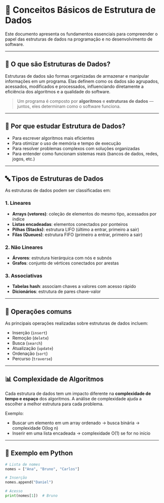 # 📘 Conceitos Básicos de Estrutura de Dados

Este documento apresenta os fundamentos essenciais para compreender o papel das estruturas de dados na programação e no desenvolvimento de software.

---

## 🧠 O que são Estruturas de Dados?

Estruturas de dados são formas organizadas de armazenar e manipular informações em um programa. Elas definem como os dados são agrupados, acessados, modificados e processados, influenciando diretamente a eficiência dos algoritmos e a qualidade do software.

> Um programa é composto por **algoritmos** e **estruturas de dados** — juntos, eles determinam como o software funciona.

---

## 🎯 Por que estudar Estrutura de Dados?

- Para escrever algoritmos mais eficientes
- Para otimizar o uso de memória e tempo de execução
- Para resolver problemas complexos com soluções organizadas
- Para entender como funcionam sistemas reais (bancos de dados, redes, jogos, etc.)

---

## 🔤 Tipos de Estruturas de Dados

As estruturas de dados podem ser classificadas em:

### 1. **Lineares**
- **Arrays (vetores)**: coleção de elementos do mesmo tipo, acessados por índice
- **Listas encadeadas**: elementos conectados por ponteiros
- **Pilhas (Stacks)**: estrutura LIFO (último a entrar, primeiro a sair)
- **Filas (Queues)**: estrutura FIFO (primeiro a entrar, primeiro a sair)

### 2. **Não Lineares**
- **Árvores**: estrutura hierárquica com nós e subnós
- **Grafos**: conjunto de vértices conectados por arestas

### 3. **Associativas**
- **Tabelas hash**: associam chaves a valores com acesso rápido
- **Dicionários**: estrutura de pares chave-valor

---

## 🧮 Operações comuns

As principais operações realizadas sobre estruturas de dados incluem:

- Inserção (`insert`)
- Remoção (`delete`)
- Busca (`search`)
- Atualização (`update`)
- Ordenação (`sort`)
- Percurso (`traverse`)

---

## 📊 Complexidade de Algoritmos

Cada estrutura de dados tem um impacto diferente na **complexidade de tempo e espaço** dos algoritmos. A análise de complexidade ajuda a escolher a melhor estrutura para cada problema.

Exemplo:  
- Buscar um elemento em um array ordenado → busca binária → complexidade O(log n)  
- Inserir em uma lista encadeada → complexidade O(1) se for no início

---

## 📌 Exemplo em Python

```python
# Lista de nomes
nomes = ["Ana", "Bruno", "Carlos"]

# Inserção
nomes.append("Daniel")

# Acesso
print(nomes[1])  # Bruno


